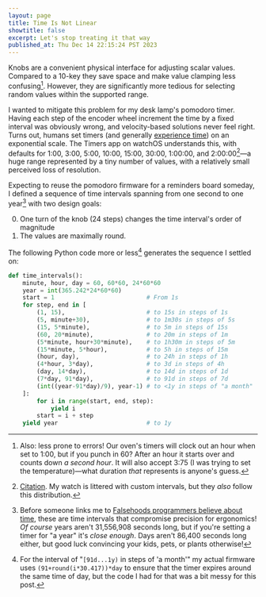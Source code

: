 ```yaml
---
layout: page
title: Time Is Not Linear
showtitle: false
excerpt: Let's stop treating it that way
published_at: Thu Dec 14 22:15:24 PST 2023
---
```


Knobs are a convenient physical interface for adjusting scalar values. Compared to a 10-key they save space and make value clamping less confusing[^oven]. However, they are significantly more tedious for selecting random values within the supported range.

I wanted to mitigate this problem for my desk lamp's pomodoro timer. Having each step of the encoder wheel increment the time by a fixed interval was obviously wrong, and velocity-based solutions never feel right. Turns out, humans set timers (and generally [experience time](https://www.huffpost.com/entry/time-perception-aging_l_63973dc2e4b0169d76d92560)) on an exponential scale. The Timers app on watchOS understands this, with defaults for 1:00, 3:00, 5:00, 10:00, 15:00, 30:00, 1:00:00, and 2:00:00[^watch-defaults]—a huge range represented by a tiny number of values, with a relatively small perceived loss of resolution.

Expecting to reuse the pomodoro firmware for a reminders board someday, I defined a sequence of time intervals spanning from one second to one year[^dates] with two design goals:

0. One turn of the knob (24 steps) changes the time interval's order of magnitude
0. The values are maximally round.

The following Python code more or less[^less] generates the sequence I settled on:

``` python
def time_intervals():
    minute, hour, day = 60, 60*60, 24*60*60
    year = int(365.242*24*60*60)
    start = 1                          # From 1s
    for step, end in [
        (1, 15),                       # to 15s in steps of 1s
        (5, minute+30),                # to 1m30s in steps of 5s
        (15, 5*minute),                # to 5m in steps of 15s
        (60, 20*minute),               # to 20m in steps of 1m
        (5*minute, hour+30*minute),    # to 1h30m in steps of 5m
        (15*minute, 5*hour),           # to 5h in steps of 15m
        (hour, day),                   # to 24h in steps of 1h
        (4*hour, 3*day),               # to 3d in steps of 4h
        (day, 14*day),                 # to 14d in steps of 1d
        (7*day, 91*day),               # to 91d in steps of 7d
        (int((year-91*day)/9), year-1) # to <1y in steps of "a month"
    ]:
        for i in range(start, end, step):
            yield i
        start = i + step
    yield year                         # to 1y
```

[^oven]: Also: less prone to errors! Our oven's timers will clock out an hour when set to 1:00, but if you punch in 60? After an hour it starts over and counts down _a second hour_. It will also accept 3:75 (I was trying to set the temperature)—what duration _that_ represents is anyone's guess.
[^watch-defaults]: [Citation](https://discussions.apple.com/thread/7665078). My watch is littered with custom intervals, but they _also_ follow this distribution.
[^dates]: Before someone links me to [Falsehoods programmers believe about time](https://infiniteundo.com/post/25326999628/falsehoods-programmers-believe-about-time), these are time intervals that compromise precision for ergonomics! _Of course_ years aren't 31,556,908 seconds long, but if you're setting a timer for "a year" it's _close enough_. Days aren't 86,400 seconds long either, but good luck convincing your kids, pets, or plants otherwise!
[^less]: For the interval of "`[91d...1y)` in steps of 'a month'" my actual firmware uses `(91+round(i*30.417))*day` to ensure that the timer expires around the same time of day, but the code I had for that was a bit messy for this post.
